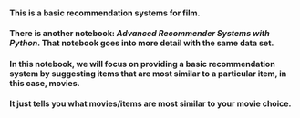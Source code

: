 
#### This is a basic recommendation systems for film.  

#### There is another notebook: *Advanced Recommender Systems with Python*. That notebook goes into more detail with the same data set.  

#### In this notebook, we will focus on providing a basic recommendation system by suggesting items that are most similar to a particular item, in this case, movies.     

#### It just tells you what movies/items are most similar to your movie choice.
